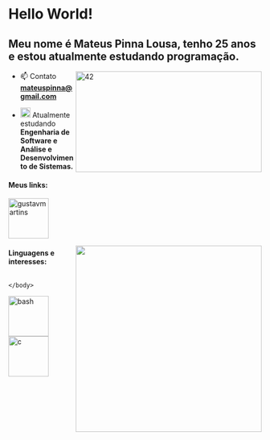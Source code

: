 
<h1>
	Hello World!<br>
  <h2>Meu nome é Mateus Pinna Lousa, tenho 25 anos e estou atualmente estudando programação.<br></h2>
	<img alt="42" width="370px" height="200px" align="right" src="https://media3.giphy.com/media/cHzAg7giANhtL2Rair/giphy.gif?cid=ecf05e479fbpzgnk8f96m43cgwul18qxvu8s8gduyn0cdej7&rid=giphy.gif&ct=s">
</h1>

- 📫 Contato **mateuspinna@gmail.com**

- <img alt="GIF" src="https://i.imgur.com/1uh4ZyY.gif" width="20vw"/> Atualmente estudando **Engenharia de Software e Análise e Desenvolvimento de Sistemas.** 

<h4 align="left">
	Meus links:
</h4>

<p align="left">
	<a href="https://linkedin.com/in/mateuspinna" target="blank"><img align="center" src="https://scontent.fsdu16-1.fna.fbcdn.net/v/t39.30808-6/267422938_4880673518668256_5792791296770782057_n.png?_nc_cat=108&_nc_rgb565=1&ccb=1-5&_nc_sid=09cbfe&_nc_ohc=DfDUBUkwicMAX_NltZW&_nc_ht=scontent.fsdu16-1.fna&oh=00_AT9z7eLjMCnh4JXbbTXxG7yua4KIPsxk9rmYPq3x60qVLg&oe=61D71E69" alt="gustavmartins" height="80" width="80" />
	</a>
</p>
<p>
<img width="370px" align="right" src=https://github-readme-stats.vercel.app/api?username=mateuspinna&title_color=A9A9A9&text_color=A9A9A9&bg_color=000000&locale=pt-br&show_icons=1&include_all_commits=1&icon_color=1E90FF">
</p>
<p>
<h4 align="left">
	Linguagens e interesses:
</h4>
</p>

                </body>

<p align="left">
	<a href="https://www.gnu.org/software/bash/" target="_blank"> <img src="https://upload.wikimedia.org/wikipedia/commons/4/4b/Bash_Logo_Colored.svg" alt="bash" width="80" height="80"/>
	</a>
  <a href="https://www.cprogramming.com/" target="_blank"> <img src="https://becode.com.br/wp-content/uploads/2017/02/C-e1486725232513.png" alt="c" width="80" height="80"/>
	</a>
</p>

